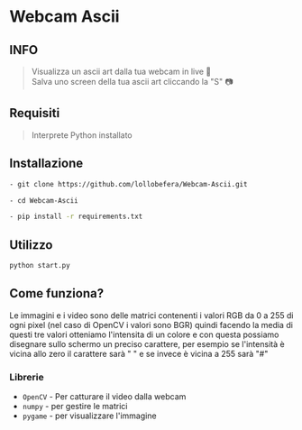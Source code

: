 # Webcam Ascii
## INFO
> Visualizza un ascii art dalla tua webcam in live 🎥<br/>
> Salva uno screen della tua ascii art cliccando la "S" 📷<br/>

## Requisiti
> Interprete Python installato

## Installazione

```sh
- git clone https://github.com/lollobefera/Webcam-Ascii.git

- cd Webcam-Ascii

- pip install -r requirements.txt
```

## Utilizzo

```sh
python start.py
```

## Come funziona?
Le immagini e i video sono delle matrici contenenti i valori RGB da 0 a 255 di ogni pixel (nel caso di OpenCV i valori sono BGR) quindi facendo la media di questi tre valori otteniamo l'intensita di un colore e con questa possiamo disegnare sullo schermo un preciso carattere, per esempio se l'intensità è vicina allo zero il carattere sarà " " e se invece è vicina a 255 sarà "#"

### Librerie
* `OpenCV` - Per catturare il video dalla webcam
* `numpy` - per gestire le matrici
* `pygame` - per visualizzare l'immagine
